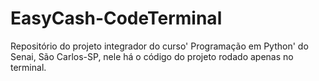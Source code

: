 # EasyCash-CodeTerminal
Repositório do projeto integrador do curso' Programação em Python' do Senai, São Carlos-SP, nele há o código do projeto rodado apenas no terminal.
